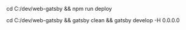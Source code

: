cd C:/dev/web-gatsby && npm run deploy

cd C:/dev/web-gatsby && gatsby clean && gatsby develop -H 0.0.0.0